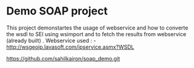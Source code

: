 # Demo SOAP project 
This project demonstartes the usage of webservice and how to converte the wsdl to SEI using wsimport and to fetch the results from webservice (already built) . 
Webservice used : - http://wsgeoip.lavasoft.com/ipservice.asmx?WSDL


https://github.com/sahilkairon/soap_demo.git
